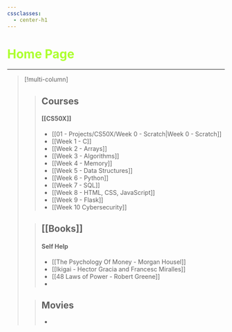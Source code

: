 ```yaml
---
cssclasses:
  - center-h1
---
```

 # <span style= "color: GreenYellow;">Home Page</span>

---
> [!multi-column]
>
>> ## Courses
>> #### [[CS50X]]
>> - [[01 - Projects/CS50X/Week 0 - Scratch|Week 0 - Scratch]]
>> - [[Week 1 - C]]
>> - [[Week 2 - Arrays]]
>> - [[Week 3 - Algorithms]]
>> - [[Week 4 - Memory]]
>> - [[Week 5 - Data Structures]]
>> - [[Week 6 - Python]]
>> - [[Week 7 - SQL]]
>> - [[Week 8 - HTML, CSS, JavaScript]]
>> - [[Week 9 - Flask]]
>> - [[Week 10 Cybersecurity]]
>
>
>
>
>> ## [[Books]]
>> #### Self Help
>> - [[The Psychology Of Money - Morgan Housel]]
>> - [[Ikigai - Hector Gracia and Francesc Miralles]]
>> - [[48 Laws of Power - Robert Greene]]
>> - 
>
>> ## Movies
>> - 




